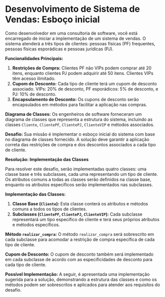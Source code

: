 # Desenvolvimento de Sistema de Vendas: Esboço inicial

Como desenvolvedor em uma consultoria de software, você está encarregado de iniciar a implementação de um sistema de vendas. O sistema atenderá a três tipos de clientes: pessoas físicas (PF) frequentes, pessoas físicas esporádicas e pessoas jurídicas (PJ).

**Funcionalidades Principais:**

1. **Restrições de Compra:** Clientes PF não VIPs podem comprar até 20 itens, enquanto clientes PJ podem adquirir até 50 itens. Clientes VIPs têm acesso ilimitado.
2. **Cupom de Desconto:** Cada tipo de cliente terá um cupom de desconto associado. VIPs: 20% de desconto, PF esporádicos: 5% de desconto, e PJ: 10% de desconto.
3. **Encapsulamento de Desconto:** Os cupons de desconto serão encapsulados em métodos para facilitar a aplicação nas compras.

**Diagrama de Classes:** Os engenheiros de software forneceram um diagrama de classes que representa a estrutura do sistema, incluindo as classes `Cliente`, `ClientePF`, `ClientePJ`, `ClienteVIP` e métodos associados.

**Desafio:** Sua missão é implementar o esboço inicial do sistema com base no diagrama de classes fornecido. A solução deve garantir a aplicação correta das restrições de compra e dos descontos associados a cada tipo de cliente.

**Resolução: Implementação das Classes**

Para resolver este desafio, serão implementadas quatro classes: uma classe base e três subclasses, cada uma representando um tipo de cliente. Os atributos comuns a todas as classes serão definidos na classe base, enquanto os atributos específicos serão implementados nas subclasses.

**Implementação das Classes:**

1. **Classe Base (`Cliente`):** Esta classe conterá os atributos e métodos comuns a todos os tipos de clientes.
2. **Subclasses (`ClientePF`, `ClientePJ`, `ClienteVIP`):** Cada subclasse representará um tipo específico de cliente e terá seus próprios atributos e métodos específicos.

**Método `realizar_compra`:** O método `realizar_compra` será sobrescrito em cada subclasse para acomodar a restrição de compra específica de cada tipo de cliente.

**Cupom de Desconto:** O cupom de desconto também será implementado em cada subclasse de acordo com as especificidades de desconto para cada tipo de cliente.

**Possível Implementação:** A seguir, é apresentada uma implementação sugerida para a solução, demonstrando a estrutura das classes e como os métodos podem ser sobrescritos e aplicados para atender aos requisitos do desafio.
